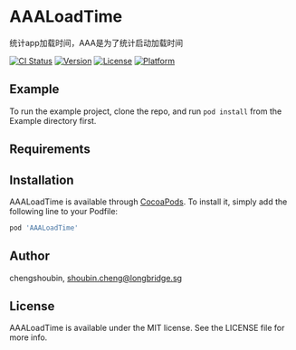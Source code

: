 # AAALoadTime

统计app加载时间，AAA是为了统计启动加载时间

[![CI Status](https://img.shields.io/travis/chengshoubin/AAALoadTime.svg?style=flat)](https://travis-ci.org/chengshoubin/AAALoadTime)
[![Version](https://img.shields.io/cocoapods/v/AAALoadTime.svg?style=flat)](https://cocoapods.org/pods/AAALoadTime)
[![License](https://img.shields.io/cocoapods/l/AAALoadTime.svg?style=flat)](https://cocoapods.org/pods/AAALoadTime)
[![Platform](https://img.shields.io/cocoapods/p/AAALoadTime.svg?style=flat)](https://cocoapods.org/pods/AAALoadTime)

## Example

To run the example project, clone the repo, and run `pod install` from the Example directory first.

## Requirements

## Installation

AAALoadTime is available through [CocoaPods](https://cocoapods.org). To install
it, simply add the following line to your Podfile:

```ruby
pod 'AAALoadTime'
```

## Author

chengshoubin, shoubin.cheng@longbridge.sg

## License

AAALoadTime is available under the MIT license. See the LICENSE file for more info.
